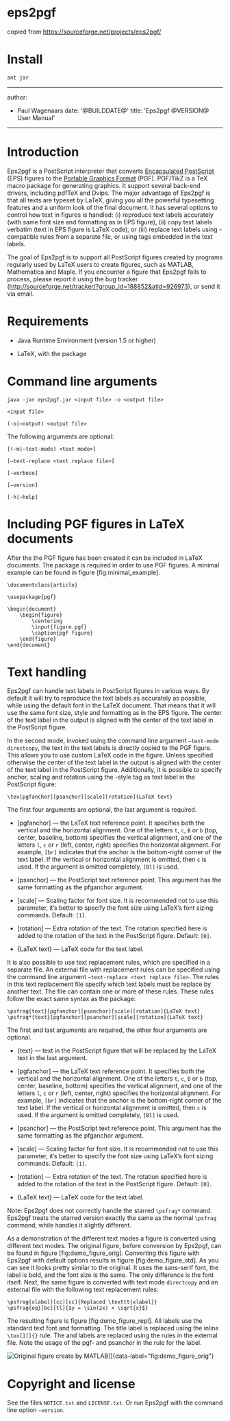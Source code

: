# eps2pgf
copied from https://sourceforge.net/projects/eps2pgf/
# Install 
```bat
ant jar
```
---
author:
- Paul Wagenaars
date: '@BUILDDATE@'
title: 'Eps2pgf @VERSION@ User Manual'
---

Introduction
============

Eps2pgf is a PostScript interpreter that converts [Encapsulated
PostScript](http://en.wikipedia.org/wiki/Encapsulated_PostScript) (EPS)
figures to the [Portable Graphics
Format](http://sourceforge.net/projects/pgf/) (PGF). PGF/TikZ is a TeX
macro package for generating graphics. It support several back-end
drivers, including pdfTeX and Dvips. The major advantage of Eps2pgf is
that all texts are typeset by LaTeX, giving you all the powerful
typesetting features and a uniform look of the final document. It has
several options to control how text in figures is handled: (i) reproduce
text labels accurately (with same font size and formatting as in EPS
figure), (ii) copy text labels verbatim (text in EPS figure is LaTeX
code), or (iii) replace text labels using
[](http://www.ctan.org/tex-archive/help/Catalogue/entries/psfrag.html)-compatible
rules from a separate file, or using tags embedded in the text labels.

The goal of Eps2pgf is to support all PostScript figures created by
programs regularly used by LaTeX users to create figures, such as
MATLAB, Mathematica and Maple. If you encounter a figure that Eps2pgf
fails to process, please report it using the bug tracker
(<http://sourceforge.net/tracker/?group_id=188852&atid=926973>), or send
it via email.

Requirements
============

-   Java Runtime Environment (version 1.5 or higher)

-   LaTeX, with the package

Command line arguments
======================

`java -jar eps2pgf.jar <input file> -o <output file>`

`<input file>`

`(-o|–output) <output file>`

The following arguments are optional:

`[(-m|–text-mode) <text mode>]`

`[–text-replace <text replace file>]`

`[–verbose]`

`[–version]`

`[-h|–help]`

Including PGF figures in LaTeX documents
========================================

After the the PGF figure has been created it can be included in LaTeX
documents. The package is required in order to use PGF figures. A
minimal example can be found in figure \[fig:minimal\_example\].

    \documentclass{article}

    \usepackage{pgf}

    \begin{document}
        \begin{figure}
            \centering
            \input{figure.pgf}
            \caption{pgf figure}
        \end{figure}
    \end{document}
            

Text handling
=============

Eps2pgf can handle text labels in PostScript figures in various ways. By
default it will try to reproduce the text labels as accurately as
possible, while using the default font in the LaTeX document. That means
that it will use the same font size, style and formatting as in the EPS
figure. The center of the text label in the output is aligned with the
center of the text label in the PostScript figure.

In the second mode, invoked using the command line argument
`–text-mode directcopy`, the text in the text labels is directly copied
to the PGF figure. This allows you to use custom LaTeX code in the
figure. Unless specified otherwise the center of the text label in the
output is aligned with the center of the text label in the PostScript
figure. Additionally, it is possible to specify anchor, scaling and
rotation using the -style tag as text label in the PostScript figure:

    \tex[pgfanchor][psanchor][scale][rotation]{LaTeX text}
        

The first four arguments are optional, the last argument is required.

-   $[$pgfanchor$]$ — the LaTeX text reference point. It specifies both
    the vertical and the horizontal alignment. One of the letters `t`,
    `c`, `B` or `b` (top, center, baseline, bottom) specifies the
    vertical alignment, and one of the letters `l`, `c` or `r` (left,
    center, right) specifies the horizontal alignment. For example,
    `[br]` indicates that the anchor is the bottom-right corner of the
    text label. If the vertical or horizontal alignment is omitted, then
    `c` is used. If the argument is omitted completely, `[Bl]` is used.

-   $[$psanchor$]$ — the PostScript text reference point. This argument
    has the same formatting as the pfganchor argument.

-   $[$scale$]$ — Scaling factor for font size. It is recommended not to
    use this parameter, it’s better to specify the font size using
    LaTeX’s font sizing commands. Default: `[1]`.

-   $[$rotation$]$ — Extra rotation of the text. The rotation specified
    here is added to the rotation of the text in the PostScript figure.
    Default: `[0]`.

-   $\{$LaTeX text$\}$ — LaTeX code for the text label.

It is also possible to use text replacement rules, which are specified
in a separate file. An external file with replacement rules can be
specified using the command line argument
`–text-replace <text replace file>`. The rules in this text replacement
file specify which text labels must be replace by another text. The file
can contain one or more of these rules. These rules follow the exact
same syntax as the package:

    \psfrag{text}[pgfanchor][psanchor][scale][rotation]{LaTeX text}
    \psfrag*{text}[pgfanchor][psanchor][scale][rotation]{LaTeX text}
        

The first and last arguments are required, the other four arguments are
optional.

-   $\{$text$\}$ — text in the PostScript figure that will be replaced
    by the LaTeX text in the last argument.

-   $[$pgfanchor$]$ — the LaTeX text reference point. It specifies both
    the vertical and the horizontal alignment. One of the letters `t`,
    `c`, `B` or `b` (top, center, baseline, bottom) specifies the
    vertical alignment, and one of the letters `l`, `c` or `r` (left,
    center, right) specifies the horizontal alignment. For example,
    `[br]` indicates that the anchor is the bottom-right corner of the
    text label. If the vertical or horizontal alignment is omitted, then
    `c` is used. If the argument is omitted completely, `[Bl]` is used.

-   $[$psanchor$]$ — the PostScript text reference point. This argument
    has the same formatting as the pfganchor argument.

-   $[$scale$]$ — Scaling factor for font size. It is recommended not to
    use this parameter, it’s better to specify the font size using
    LaTeX’s font sizing commands. Default: `[1]`.

-   $[$rotation$]$ — Extra rotation of the text. The rotation specified
    here is added to the rotation of the text in the PostScript figure.
    Default: `[0]`.

-   $\{$LaTeX text$\}$ — LaTeX code for the text label.

Note: Eps2pgf does not correctly handle the starred `\psfrag*` command.
Eps2pgf treats the starred version exactly the same as the normal
`\psfrag` command, while handles it slightly different.

As a demonstration of the different text modes a figure is converted
using different text modes. The original figure, before conversion by
Eps2pgf, can be found in figure \[fig:demo\_figure\_orig\]. Converting
this figure with Eps2pgf with default options results in
figure \[fig:demo\_figure\_std\]. As you can see it looks pretty similar
to the original. It uses the sans-serif font, the label is bold, and the
font size is the same. The only difference is the font itself. Next, the
same figure is converted with text mode `directcopy` and an external
file with the following text replacement rules:

    \psfrag{xlabel}[cc][cc]{Replaced \texttt{xlabel}}
    \psfrag{eq}[bc][tl]{$y = \sin(2x) + \sqrt{x}$}
        

The resulting figure is figure \[fig:demo\_figure\_repl\]. All labels
use the standard text font and formatting. The title label is replaced
using the inline `\tex[][]{}` rule. The and labels are replaced using
the rules in the external file. Note the usage of the pgf- and psanchor
in the rule for the label.

![Original figure create by
MATLAB[]{data-label="fig:demo_figure_orig"}](demo_figure)

Copyright and license
=====================

See the files `NOTICE.txt` and `LICENSE.txt`. Or run Eps2pgf with the
command line option `–version`.
